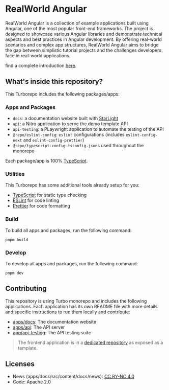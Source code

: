 # RealWorld Angular

RealWorld Angular is a collection of example applications built using Angular, one of the most popular front-end frameworks. The project is designed to showcase various Angular libraries and demonstrate technical aspects and best practices in Angular development. By offering real-world scenarios and complex app structures, RealWorld Angular aims to bridge the gap between simplistic tutorial projects and the challenges developers face in real-world applications.

find a complete introduction [here](https://github.com/realworld-angular).

## What's inside this repository?

This Turborepo includes the following packages/apps:

### Apps and Packages

- `docs`: a documentation website built with [StarLight](https://starlight.astro.build/)
- `api`: a Nitro application to serve the demo template API
- `api-testing`: a PLaywright application to automate the testing of the API
- `@repo/eslint-config`: `eslint` configurations (includes `eslint-config-next` and `eslint-config-prettier`)
- `@repo/typescript-config`: `tsconfig.json`s used throughout the monorepo

Each package/app is 100% [TypeScript](https://www.typescriptlang.org/).

### Utilities

This Turborepo has some additional tools already setup for you:

- [TypeScript](https://www.typescriptlang.org/) for static type checking
- [ESLint](https://eslint.org/) for code linting
- [Prettier](https://prettier.io) for code formatting

### Build

To build all apps and packages, run the following command:

```
pnpm build
```

### Develop

To develop all apps and packages, run the following command:

```
pnpm dev
```

## Contributing

This repository is using Turbo monorepo and includes the following applications. Each application has its own README file with more details and specific instructions to run them locally and contribute:

- [apps/docs](apps/old-docs/README.md): The documentation website
- [apps/api](./apps/api/README.md): The API server
- [app/api-testing](./apps/api-testing/README.md): The API testing suite

> The frontend application is in a [dedicated repository](https://github.com/realworld-angular/realworld-angular-template) as exposed as a template.

## Licenses

- News (apps/docs/src/content/docs/news): [CC BY-NC 4.0](https://creativecommons.org/licenses/by-nc/4.0/)
- Code: Apache 2.0
